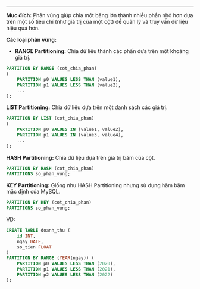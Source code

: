

---

**Mục đích:** Phân vùng giúp chia một bảng lớn thành nhiều phần nhỏ hơn dựa trên một số tiêu chí (như giá trị của một cột) để quản lý và truy vấn dữ liệu hiệu quả hơn.

**Các loại phân vùng:**

- **RANGE Partitioning:** Chia dữ liệu thành các phần dựa trên một khoảng giá trị.
```SQL
PARTITION BY RANGE (cot_chia_phan)
(
    PARTITION p0 VALUES LESS THAN (value1),
    PARTITION p1 VALUES LESS THAN (value2),
    ...
);
```

**LIST Partitioning:** Chia dữ liệu dựa trên một danh sách các giá trị.

```SQL
PARTITION BY LIST (cot_chia_phan)
(
    PARTITION p0 VALUES IN (value1, value2),
    PARTITION p1 VALUES IN (value3, value4),
    ...
);
```

**HASH Partitioning:** Chia dữ liệu dựa trên giá trị băm của cột.
```SQL
PARTITION BY HASH (cot_chia_phan)
PARTITIONS so_phan_vung;
```

**KEY Partitioning:** Giống như HASH Partitioning nhưng sử dụng hàm băm mặc định của MySQL.

```SQL
PARTITION BY KEY (cot_chia_phan)
PARTITIONS so_phan_vung;
```

VD:
```SQL
CREATE TABLE doanh_thu (
    id INT,
    ngay DATE,
    so_tien FLOAT
)
PARTITION BY RANGE (YEAR(ngay)) (
    PARTITION p0 VALUES LESS THAN (2020),
    PARTITION p1 VALUES LESS THAN (2021),
    PARTITION p2 VALUES LESS THAN (2022)
);
```

